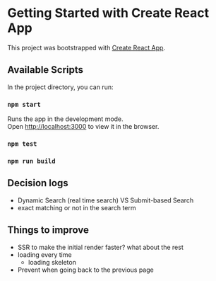 # Getting Started with Create React App

This project was bootstrapped with [Create React App](https://github.com/facebook/create-react-app).

## Available Scripts

In the project directory, you can run:

### `npm start`

Runs the app in the development mode.\
Open [http://localhost:3000](http://localhost:3000) to view it in the browser.

### `npm test`

### `npm run build`

## Decision logs
- Dynamic Search (real time search) VS Submit-based Search
- exact matching or not in the search term


## Things to improve 
- SSR to make the initial render faster? what about the rest
- loading every time 
    - loading skeleton 
- Prevent when going back to the previous page